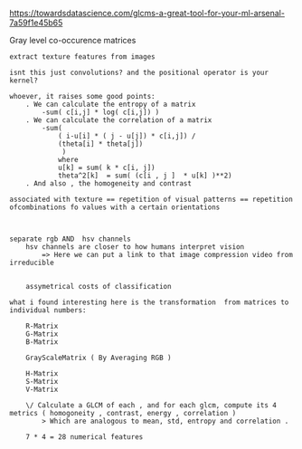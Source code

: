 <https://towardsdatascience.com/glcms-a-great-tool-for-your-ml-arsenal-7a59f1e45b65>

Gray level co-occurence matrices

    extract texture features from images
        
    isnt this just convolutions? and the positional operator is your kernel?
    
    whoever, it raises some good points:
        . We can calculate the entropy of a matrix 
            -sum( c[i,j] * log( c[i,j]) )
        . We can calculate the correlation of a matrix
            -sum( 
                ( i-u[i] * ( j - u[j]) * c[i,j]) /
                (theta[i] * theta[j]) 
                 )
                where 
                u[k] = sum( k * c[i, j])
                theta^2[k]  = sum( (c[i , j ]  * u[k] )**2)
        . And also , the homogeneity and contrast

    associated with texture == repetition of visual patterns == repetition ofcombinations fo values with a certain orientations 



    separate rgb AND  hsv channels
        hsv channels are closer to how humans interpret vision 
            => Here we can put a link to that image compression video from irreducible


        assymetrical costs of classification
    
    what i found interesting here is the transformation  from matrices to individual numbers:
        
        R-Matrix
        G-Matrix
        B-Matrix
        
        GrayScaleMatrix ( By Averaging RGB )

        H-Matrix
        S-Matrix
        V-Matrix
        
        \/ Calculate a GLCM of each , and for each glcm, compute its 4 metrics ( homogoneity , contrast, energy , correlation )
            > Which are analogous to mean, std, entropy and correlation . 
        
        7 * 4 = 28 numerical features
